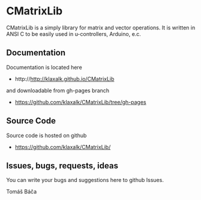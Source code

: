CMatrixLib
===============

CMatrixLib is a simply library for matrix and vector operations. It is written in 
ANSI C to be easily used in u-controllers, Arduino, e.c.

Documentation
-------------

Documentation is located here
* http://http://klaxalk.github.io/CMatrixLib

and downloadable from gh-pages branch
* https://github.com/klaxalk/CMatrixLib/tree/gh-pages

Source Code
-----------

Source code is hosted on github
* https://github.com/klaxalk/CMatrixLib/

Issues, bugs, requests, ideas
-----------------------------

You can write your bugs and suggestions here to github Issues.

Tomáš Báča
